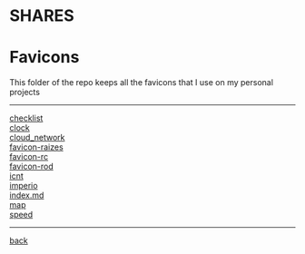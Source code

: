 # SHARES
# Favicons
This folder of the repo keeps all the favicons that I use on my personal projects

---------------------------
[checklist](checklist)<br>
[clock](clock)<br>
[cloud_network](cloud_network)<br>
[favicon-raizes](favicon-raizes)<br>
[favicon-rc](favicon-rc)<br>
[favicon-rod](favicon-rod)<br>
[icnt](icnt)<br>
[imperio](imperio)<br>
[index.md](index.md)<br>
[map](map)<br>
[speed](speed)<br>

---------------------------

[back](../)
